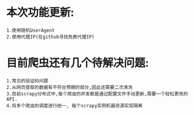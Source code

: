 # 本次功能更新:
```
1.使用随机UserAgent
2.使用代理IP(在github寻找免费代理IP)
```

# 目前爬虫还有几个待解决问题:
```
1.常见的验证码问题
2.从网页提取的数据有不符合预期的部分,因此还需要二次清洗
3.目前scrapy分布式中,每个爬虫的并发都是通过配置文件手动更新,需要一个轻松更改的API.
4.将多个爬虫的调度进行统一, 每个scrapy实例机器资源实现隔离
```
